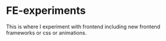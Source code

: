 # FE-experiments

This is where I experiment with frontend including new frontend frameworks or css or animations.
